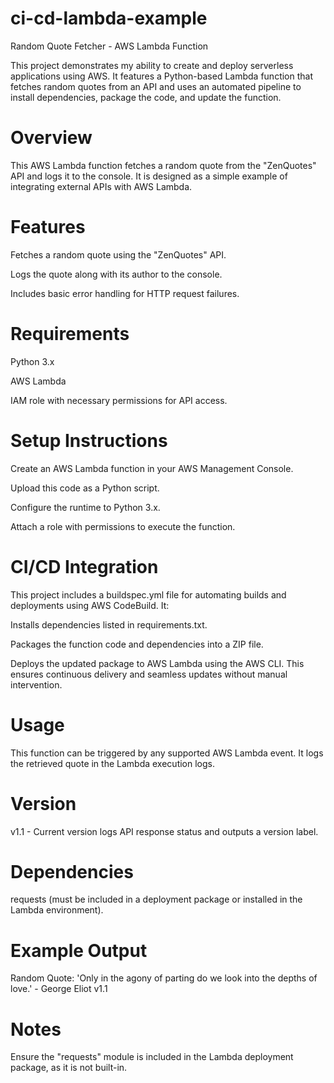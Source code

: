 # ci-cd-lambda-example

Random Quote Fetcher - AWS Lambda Function

This project demonstrates my ability to create and deploy serverless applications using AWS. It features a Python-based Lambda function that fetches random quotes from an API and uses an automated pipeline to install dependencies, package the code, and update the function.

# Overview

This AWS Lambda function fetches a random quote from the "ZenQuotes" API and logs it to the console. It is designed as a simple example of integrating external APIs with AWS Lambda.

# Features

Fetches a random quote using the "ZenQuotes" API.

Logs the quote along with its author to the console.

Includes basic error handling for HTTP request failures.

# Requirements

Python 3.x

AWS Lambda

IAM role with necessary permissions for API access.

# Setup Instructions

Create an AWS Lambda function in your AWS Management Console.

Upload this code as a Python script.

Configure the runtime to Python 3.x.

Attach a role with permissions to execute the function.

# CI/CD Integration

This project includes a buildspec.yml file for automating builds and deployments using AWS CodeBuild. It:

Installs dependencies listed in requirements.txt.

Packages the function code and dependencies into a ZIP file.

Deploys the updated package to AWS Lambda using the AWS CLI.
This ensures continuous delivery and seamless updates without manual intervention.

# Usage

This function can be triggered by any supported AWS Lambda event. It logs the retrieved quote in the Lambda execution logs.

# Version

v1.1 - Current version logs API response status and outputs a version label.

# Dependencies

requests (must be included in a deployment package or installed in the Lambda environment).

# Example Output

Random Quote: 'Only in the agony of parting do we look into the depths of love.' - George Eliot
v1.1

# Notes

Ensure the "requests" module is included in the Lambda deployment package, as it is not built-in.

